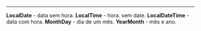 ***
**LocalDate** - data sem hora.
**LocalTime** - hora. sem date.
**LocalDateTime** - data com hora.
**MonthDay** - dia de um mês.
**YearMonth** - mês e ano.